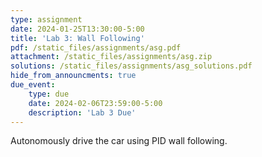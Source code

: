 ```yaml
---
type: assignment
date: 2024-01-25T13:30:00-5:00
title: 'Lab 3: Wall Following'
pdf: /static_files/assignments/asg.pdf
attachment: /static_files/assignments/asg.zip
solutions: /static_files/assignments/asg_solutions.pdf
hide_from_announcments: true
due_event: 
    type: due
    date: 2024-02-06T23:59:00-5:00
    description: 'Lab 3 Due'
---
```

Autonomously drive the car using PID wall following.

